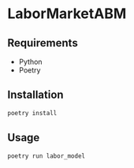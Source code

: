 # LaborMarketABM

## Requirements

- Python
- Poetry

## Installation

```bash
poetry install
```

## Usage

```bash
poetry run labor_model
```
